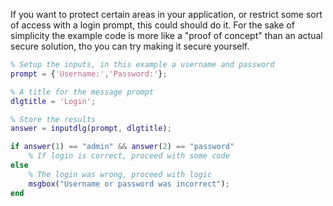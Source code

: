 If you want to protect certain areas in your application, or restrict some sort of access with a login prompt, this could should do it. For the sake of simplicity the
example code is more like a "proof of concept" than an actual secure solution, tho you can try making it secure yourself.

```matlab
% Setup the inputs, in this example a username and password
prompt = {'Username:','Password:'};

% A title for the message prompt
dlgtitle = 'Login';

% Store the results
answer = inputdlg(prompt, dlgtitle);

if answer(1) == "admin" && answer(2) == "password"
    % If login is correct, proceed with some code
else
    % The login was wrong, proceed with logic
    msgbox("Username or password was incorrect");
end
```
